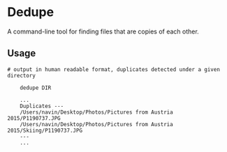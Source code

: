 Dedupe
======

A command-line tool for finding files that are copies of each other.

## Usage

```
# output in human readable format, duplicates detected under a given directory

    dedupe DIR

    ...
    Duplicates ---
    /Users/navin/Desktop/Photos/Pictures from Austria 2015/P1190737.JPG
    /Users/navin/Desktop/Photos/Pictures from Austria 2015/Skiing/P1190737.JPG
    ---
    ...
```

